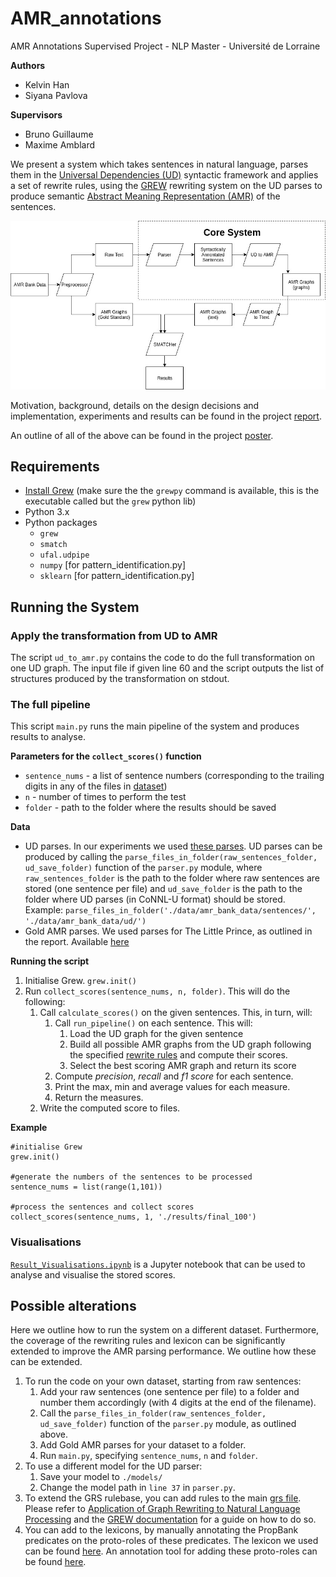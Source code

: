 # AMR_annotations
AMR Annotations Supervised Project - NLP Master - Université de Lorraine

__Authors__

* Kelvin Han
* Siyana Pavlova

__Supervisors__

* Bruno Guillaume
* Maxime Amblard

We present a system which takes sentences in natural language, parses them in the [Universal Dependencies (UD)](https://universaldependencies.org/) syntactic framework and applies a set of rewrite rules, using the [GREW](http://grew.fr/) rewriting system on the UD parses to produce semantic [Abstract Meaning Representation (AMR)](https://amr.isi.edu/) of the sentences.

![alt text](https://github.com/siyanapavlova/AMR_annotations/blob/master/images/system_architecture.jpg "System Architecture")

Motivation, background, details on the design decisions and implementation, experiments and results can be found in the project [report](https://idmc.univ-lorraine.fr/wp-content/uploads/2019/07/Going_from_UD_towards_AMR.pdf).

An outline of all of the above can be found in the project [poster](https://idmc.univ-lorraine.fr/wp-content/uploads/2019/07/PosterM1TAL1819Going_from_UD_to_AMR_Poster.pdf).

## Requirements

* [Install Grew](http://grew.fr/install/) (make sure the the `grewpy` command is available, this is the executable called but the `grew` python lib)
* Python 3.x
* Python packages
    * `grew`
    * `smatch`
    * `ufal.udpipe`
    * `numpy` [for pattern_identification.py]
    * `sklearn` [for pattern_identification.py]

## Running the System

### Apply the transformation from UD to AMR

The script `ud_to_amr.py` contains the code to do the full transformation on one UD graph.
The input file if given line 60 and the script outputs the list of structures produced by the transformation on stdout.

### The full pipeline
This script `main.py` runs the main pipeline of the system and produces results to analyse.

__Parameters for the `collect_scores()` function__

 * `sentence_nums` - a list of sentence numbers (corresponding to the trailing digits in any of the files in [dataset](https://github.com/siyanapavlova/AMR_annotations/tree/master/data/amr_bank_data/sentences))
 * `n` - number of times to perform the test
 * `folder` - path to the folder where the results should be saved

__Data__

 * UD parses. In our experiments we used [these parses](https://github.com/siyanapavlova/AMR_annotations/tree/master/data/amr_bank_data/ud). UD parses can be produced by calling the `parse_files_in_folder(raw_sentences_folder, ud_save_folder)` function of the `parser.py` module, where `raw_sentences_folder` is the path to the folder where raw sentences are stored (one sentence per file) and `ud_save_folder` is the path to the folder where UD parses (in CoNNL-U format) should be stored. Example:
 ```parse_files_in_folder('./data/amr_bank_data/sentences/', './data/amr_bank_data/ud/')```
 * Gold AMR parses. We used parses for The Little Prince, as outlined in the report. Available [here](https://github.com/siyanapavlova/AMR_annotations/tree/master/data/amr_bank_data/amrs)

__Running the script__

 1. Initialise Grew.
     `grew.init()`
 2. Run `collect_scores(sentence_nums, n, folder)`. This will do the following:
     1. Call `calculate_scores()` on the given sentences. This, in turn, will:
           1. Call `run_pipeline()` on each sentence. This will:
               1. Load the UD graph for the given sentence
               2. Build all possible AMR graphs from the UD graph following the specified [rewrite rules](https://github.com/siyanapavlova/AMR_annotations/tree/master/grs) and compute their scores.
               3. Select the best scoring AMR graph and return its score
           2. Compute _precision_, _recall_ and _f1 score_ for each sentence.
           3. Print the max, min and average values for each measure.
           4. Return the measures.
     2. Write the computed score to files.

__Example__

```
#initialise Grew
grew.init()

#generate the numbers of the sentences to be processed
sentence_nums = list(range(1,101))

#process the sentences and collect scores
collect_scores(sentence_nums, 1, './results/final_100')
```

### Visualisations

[`Result_Visualisations.ipynb`](https://github.com/siyanapavlova/AMR_annotations/blob/master/results/Result%20Visualisations.ipynb) is a Jupyter notebook that can be used to analyse and visualise the stored scores.

## Possible alterations

Here we outline how to run the system on a different dataset. Furthermore, the coverage of the rewriting rules and lexicon can be significantly extended to improve the AMR parsing performance. We outline how these can be extended.

1. To run the code on your own dataset, starting from raw sentences:
    1. Add your raw sentences (one sentence per file) to a folder and number them accordingly (with 4 digits at the end of the filename).
    2. Call the `parse_files_in_folder(raw_sentences_folder, ud_save_folder)` function of the `parser.py` module, as outlined above.
    3. Add Gold AMR parses for your dataset to a folder.
    4. Run `main.py`, specifying `sentence_nums`, `n` and `folder`.
2. To use a different model for the UD parser:
    1. Save your model to `./models/`
    2. Change the model path in `line 37` in `parser.py`.
3. To extend the GRS rulebase, you can add rules to the main [grs file](https://github.com/siyanapavlova/AMR_annotations/tree/master/grs). Please refer to [Application of Graph Rewriting to Natural Language Processing](https://www.wiley.com/en-fr/Application+of+Graph+Rewriting+to+Natural+Language+Processing-p-9781119522348) and the [GREW documentation](http://grew.fr/) for a guide on how to do so.
4. You can add to the lexicons, by manually annotating the PropBank predicates on the proto-roles of these predicates. The lexicon we used can be found [here](https://github.com/siyanapavlova/AMR_annotations/blob/master/grs/lexicons/subcat/test_lexicon.lp). An annotation tool for adding these proto-roles can be found [here](https://github.com/siyanapavlova/AMR_annotations/blob/master/create_lexicon.py).
